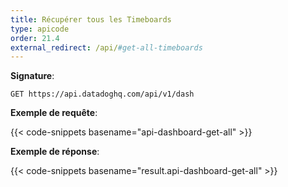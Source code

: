 ```yaml
---
title: Récupérer tous les Timeboards
type: apicode
order: 21.4
external_redirect: /api/#get-all-timeboards
---
```


**Signature**:

`GET https://api.datadoghq.com/api/v1/dash`

**Exemple de requête**:

{{< code-snippets basename="api-dashboard-get-all" >}}

**Exemple de réponse**:

{{< code-snippets basename="result.api-dashboard-get-all" >}}

